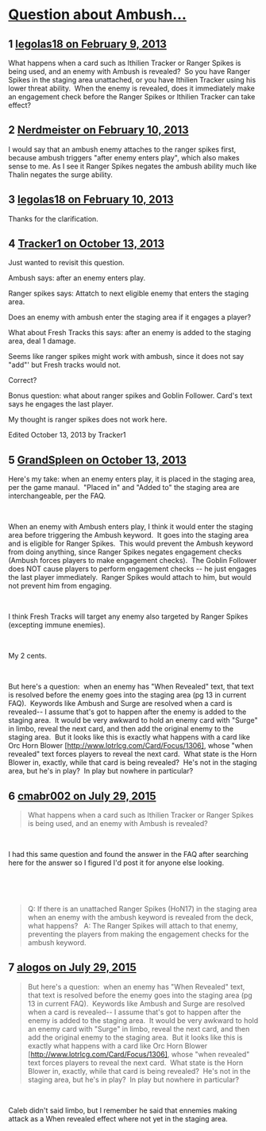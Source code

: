 # [Question about Ambush…](https://community.fantasyflightgames.com/topic/79049-question-about-ambush%E2%80%A6/)

## 1 [legolas18 on February 9, 2013](https://community.fantasyflightgames.com/topic/79049-question-about-ambush%E2%80%A6/?do=findComment&comment=760978)

What happens when a card such as Ithilien Tracker or Ranger Spikes is being used, and an enemy with Ambush is revealed?  So you have Ranger Spikes in the staging area unattached, or you have Ithilien Tracker using his lower threat ability.  When the enemy is revealed, does it immediately make an engagement check before the Ranger Spikes or Ithilien Tracker can take effect?  

## 2 [Nerdmeister on February 10, 2013](https://community.fantasyflightgames.com/topic/79049-question-about-ambush%E2%80%A6/?do=findComment&comment=761077)

I would say that an ambush enemy attaches to the ranger spikes first, because ambush triggers "after enemy enters play", which also makes sense to me. As I see it Ranger Spikes negates the ambush ability much like Thalin negates the surge ability.

## 3 [legolas18 on February 10, 2013](https://community.fantasyflightgames.com/topic/79049-question-about-ambush%E2%80%A6/?do=findComment&comment=761169)

Thanks for the clarification.

## 4 [Tracker1 on October 13, 2013](https://community.fantasyflightgames.com/topic/79049-question-about-ambush%E2%80%A6/?do=findComment&comment=887899)

Just wanted to revisit this question.

Ambush says: after an enemy enters play.

Ranger spikes says: Attatch to next eligible enemy that enters the staging area.

Does an enemy with ambush enter the staging area if it engages a player?

What about Fresh Tracks this says: after an enemy is added to the staging area, deal 1 damage.

Seems like ranger spikes might work with ambush, since it does not say "add"' but Fresh tracks would not.

Correct?

Bonus question: what about ranger spikes and Goblin Follower. Card's text says he engages the last player.

My thought is ranger spikes does not work here.

Edited October 13, 2013 by Tracker1

## 5 [GrandSpleen on October 13, 2013](https://community.fantasyflightgames.com/topic/79049-question-about-ambush%E2%80%A6/?do=findComment&comment=887922)

Here's my take: when an enemy enters play, it is placed in the staging area, per the game manaul.  "Placed in" and "Added to" the staging area are interchangeable, per the FAQ.

 

When an enemy with Ambush enters play, I think it would enter the staging area before triggering the Ambush keyword.  It goes into the staging area and is eligible for Ranger Spikes.  This would prevent the Ambush keyword from doing anything, since Ranger Spikes negates engagement checks (Ambush forces players to make engagement checks).  The Goblin Follower does NOT cause players to perform engagement checks -- he just engages the last player immediately.  Ranger Spikes would attach to him, but would not prevent him from engaging.

 

I think Fresh Tracks will target any enemy also targeted by Ranger Spikes (excepting immune enemies).

 

My 2 cents.  

 

But here's a question:  when an enemy has "When Revealed" text, that text is resolved before the enemy goes into the staging area (pg 13 in current FAQ).  Keywords like Ambush and Surge are resolved when a card is revealed-- I assume that's got to happen after the enemy is added to the staging area.  It would be very awkward to hold an enemy card with "Surge" in limbo, reveal the next card, and then add the original enemy to the staging area.  But it looks like this is exactly what happens with a card like Orc Horn Blower [http://www.lotrlcg.com/Card/Focus/1306], whose "when revealed" text forces players to reveal the next card.  What state is the Horn Blower in, exactly, while that card is being revealed?  He's not in the staging area, but he's in play?  In play but nowhere in particular?  

## 6 [cmabr002 on July 29, 2015](https://community.fantasyflightgames.com/topic/79049-question-about-ambush%E2%80%A6/?do=findComment&comment=1707604)

> What happens when a card such as Ithilien Tracker or Ranger Spikes is being used, and an enemy with Ambush is revealed?

 

I had this same question and found the answer in the FAQ after searching here for the answer so I figured I'd post it for anyone else looking.

 

 
> Q: If there is an unattached Ranger Spikes (HoN17) in the staging area when an enemy with the ambush keyword is revealed from the deck, what happens?
>  
> A: The Ranger Spikes will attach to that enemy, preventing the players from making the engagement checks for the ambush keyword.

## 7 [alogos on July 29, 2015](https://community.fantasyflightgames.com/topic/79049-question-about-ambush%E2%80%A6/?do=findComment&comment=1707944)

> But here's a question:  when an enemy has "When Revealed" text, that text is resolved before the enemy goes into the staging area (pg 13 in current FAQ).  Keywords like Ambush and Surge are resolved when a card is revealed-- I assume that's got to happen after the enemy is added to the staging area.  It would be very awkward to hold an enemy card with "Surge" in limbo, reveal the next card, and then add the original enemy to the staging area.  But it looks like this is exactly what happens with a card like Orc Horn Blower [http://www.lotrlcg.com/Card/Focus/1306], whose "when revealed" text forces players to reveal the next card.  What state is the Horn Blower in, exactly, while that card is being revealed?  He's not in the staging area, but he's in play?  In play but nowhere in particular?  

 

Caleb didn't said limbo, but I remember he said that ennemies making attack as a When revealed effect where not yet in the staging area.

